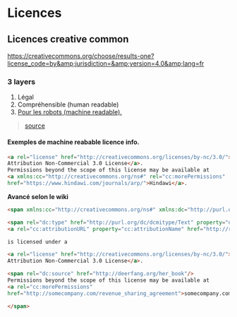 # Licences

## Licences creative common
https://creativecommons.org/choose/results-one?license_code=by&amp;jurisdiction=&amp;version=4.0&amp;lang=fr

### 3 layers
1. Légal
2. Compréhensible (human readable)
3. [Pour les robots (machine readable).](https://wiki.creativecommons.org/wiki/CC_REL)

> [source](https://creativecommons.org/licenses/)

#### Exemples de machine reabable licence info.

```html
<a rel="license" href="http://creativecommons.org/licenses/by-nc/3.0/">Creative Commons 
Attribution Non-Commercial 3.0 License</a>. 
Permissions beyond the scope of this license may be available at 
<a xmlns:cc="http://creativecommons.org/ns#" rel="cc:morePermissions" 
href="https://www.hindawi.com/journals/arp/">Hindawi</a>.
```

**Avancé selon le wiki**
```html
<span xmlns:cc="http://creativecommons.org/ns#" xmlns:dc="http://purl.org/dc/terms/">

<span rel="dc:type" href="http://purl.org/dc/dcmitype/Text" property="dc:title">My Book</span> by 
<a rel="cc:attributionURL" property="cc:attributionName" href="http://rejon.org/my_book">Jon Phillips</a> 

is licensed under a 

<a rel="license" href="http://creativecommons.org/licenses/by-nc/3.0/">Creative Commons 
Attribution Non-Commercial 3.0 License</a>. 

<span rel="dc:source" href="http://deerfang.org/her_book"/>
Permissions beyond the scope of this license may be available at 
<a rel="cc:morePermissions" 
href="http://somecompany.com/revenue_sharing_agreement">somecompany.com</a>.

</span>
```